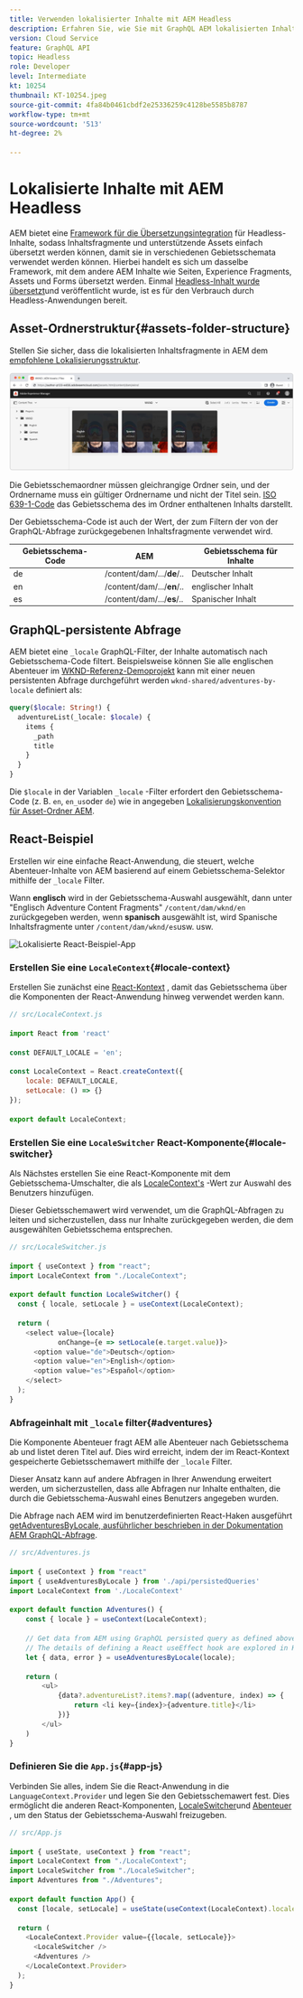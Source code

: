 ```yaml
---
title: Verwenden lokalisierter Inhalte mit AEM Headless
description: Erfahren Sie, wie Sie mit GraphQL AEM lokalisierten Inhalt abfragen können.
version: Cloud Service
feature: GraphQL API
topic: Headless
role: Developer
level: Intermediate
kt: 10254
thumbnail: KT-10254.jpeg
source-git-commit: 4fa84b0461cbdf2e25336259c4128be5585b8787
workflow-type: tm+mt
source-wordcount: '513'
ht-degree: 2%

---
```



# Lokalisierte Inhalte mit AEM Headless

AEM bietet eine [Framework für die Übersetzungsintegration](https://experienceleague.adobe.com/docs/experience-manager-cloud-service/content/sites/administering/reusing-content/translation/integration-framework.html) für Headless-Inhalte, sodass Inhaltsfragmente und unterstützende Assets einfach übersetzt werden können, damit sie in verschiedenen Gebietsschemata verwendet werden können. Hierbei handelt es sich um dasselbe Framework, mit dem andere AEM Inhalte wie Seiten, Experience Fragments, Assets und Forms übersetzt werden. Einmal [Headless-Inhalt wurde übersetzt](https://experienceleague.adobe.com/docs/experience-manager-cloud-service/content/headless/journeys/translation/overview.html?lang=de)und veröffentlicht wurde, ist es für den Verbrauch durch Headless-Anwendungen bereit.

## Asset-Ordnerstruktur{#assets-folder-structure}

Stellen Sie sicher, dass die lokalisierten Inhaltsfragmente in AEM dem [empfohlene Lokalisierungsstruktur](https://experienceleague.adobe.com/docs/experience-manager-cloud-service/content/headless/journeys/translation/getting-started.html#recommended-structure).

![Lokalisierte Ordner AEM Assets](./assets/localized-content/asset-folders.jpg)

Die Gebietsschemaordner müssen gleichrangige Ordner sein, und der Ordnername muss ein gültiger Ordnername und nicht der Titel sein. [ISO 639-1-Code](https://en.wikipedia.org/wiki/List_of_ISO_639-1_codes) das Gebietsschema des im Ordner enthaltenen Inhalts darstellt.

Der Gebietsschema-Code ist auch der Wert, der zum Filtern der von der GraphQL-Abfrage zurückgegebenen Inhaltsfragmente verwendet wird.

| Gebietsschema-Code | AEM | Gebietsschema für Inhalte |
|--------------------------------|----------|----------|
| de | /content/dam/.../**de**/.. | Deutscher Inhalt |
| en | /content/dam/.../**en**/.. | englischer Inhalt |
| es | /content/dam/.../**es**/.. | Spanischer Inhalt |

## GraphQL-persistente Abfrage

AEM bietet eine `_locale` GraphQL-Filter, der Inhalte automatisch nach Gebietsschema-Code filtert. Beispielsweise können Sie alle englischen Abenteuer im [WKND-Referenz-Demoprojekt](https://experienceleague.adobe.com/docs/experience-manager-cloud-service/content/onboarding/demo-add-on/create-site.html) kann mit einer neuen persistenten Abfrage durchgeführt werden `wknd-shared/adventures-by-locale` definiert als:

```graphql
query($locale: String!) {
  adventureList(_locale: $locale) {
    items {      
      _path
      title
    }
  }
}
```

Die `$locale` in der Variablen `_locale` -Filter erfordert den Gebietsschema-Code (z. B. `en`, `en_us`oder `de`) wie in angegeben [Lokalisierungskonvention für Asset-Ordner AEM](#assets-folder-structure).

## React-Beispiel

Erstellen wir eine einfache React-Anwendung, die steuert, welche Abenteuer-Inhalte von AEM basierend auf einem Gebietsschema-Selektor mithilfe der `_locale` Filter.

Wann __englisch__ wird in der Gebietsschema-Auswahl ausgewählt, dann unter &quot;Englisch Adventure Content Fragments&quot; `/content/dam/wknd/en` zurückgegeben werden, wenn __spanisch__ ausgewählt ist, wird Spanische Inhaltsfragmente unter `/content/dam/wknd/es`usw. usw.

![Lokalisierte React-Beispiel-App](./assets/localized-content/react-example.png)

### Erstellen Sie eine `LocaleContext`{#locale-context}

Erstellen Sie zunächst eine [React-Kontext](https://reactjs.org/docs/context.html) , damit das Gebietsschema über die Komponenten der React-Anwendung hinweg verwendet werden kann.

```javascript
// src/LocaleContext.js

import React from 'react'

const DEFAULT_LOCALE = 'en';

const LocaleContext = React.createContext({
    locale: DEFAULT_LOCALE, 
    setLocale: () => {}
});

export default LocaleContext;
```

### Erstellen Sie eine `LocaleSwitcher` React-Komponente{#locale-switcher}

Als Nächstes erstellen Sie eine React-Komponente mit dem Gebietsschema-Umschalter, die als [LocaleContext&#39;s](#locale-context) -Wert zur Auswahl des Benutzers hinzufügen.

Dieser Gebietsschemawert wird verwendet, um die GraphQL-Abfragen zu leiten und sicherzustellen, dass nur Inhalte zurückgegeben werden, die dem ausgewählten Gebietsschema entsprechen.

```javascript
// src/LocaleSwitcher.js

import { useContext } from "react";
import LocaleContext from "./LocaleContext";

export default function LocaleSwitcher() {
  const { locale, setLocale } = useContext(LocaleContext);

  return (
    <select value={locale}
            onChange={e => setLocale(e.target.value)}>
      <option value="de">Deutsch</option>
      <option value="en">English</option>
      <option value="es">Español</option>
    </select>
  );
}
```

### Abfrageinhalt mit `_locale` filter{#adventures}

Die Komponente Abenteuer fragt AEM alle Abenteuer nach Gebietsschema ab und listet deren Titel auf. Dies wird erreicht, indem der im React-Kontext gespeicherte Gebietsschemawert mithilfe der `_locale` Filter.

Dieser Ansatz kann auf andere Abfragen in Ihrer Anwendung erweitert werden, um sicherzustellen, dass alle Abfragen nur Inhalte enthalten, die durch die Gebietsschema-Auswahl eines Benutzers angegeben wurden.

Die Abfrage nach AEM wird im benutzerdefinierten React-Haken ausgeführt [getAdventuresByLocale, ausführlicher beschrieben in der Dokumentation AEM GraphQL-Abfrage](./aem-headless-sdk.md).

```javascript
// src/Adventures.js

import { useContext } from "react"
import { useAdventuresByLocale } from './api/persistedQueries'
import LocaleContext from './LocaleContext'

export default function Adventures() {
    const { locale } = useContext(LocaleContext);

    // Get data from AEM using GraphQL persisted query as defined above 
    // The details of defining a React useEffect hook are explored in How to > AEM Headless SDK
    let { data, error } = useAdventuresByLocale(locale);

    return (
        <ul>
            {data?.adventureList?.items?.map((adventure, index) => { 
                return <li key={index}>{adventure.title}</li>
            })}
        </ul>
    )
}
```

### Definieren Sie die `App.js`{#app-js}

Verbinden Sie alles, indem Sie die React-Anwendung in die `LanguageContext.Provider` und legen Sie den Gebietsschemawert fest. Dies ermöglicht die anderen React-Komponenten, [LocaleSwitcher](#locale-switcher)und [Abenteuer](#adventures) , um den Status der Gebietsschema-Auswahl freizugeben.

```javascript
// src/App.js

import { useState, useContext } from "react";
import LocaleContext from "./LocaleContext";
import LocaleSwitcher from "./LocaleSwitcher";
import Adventures from "./Adventures";

export default function App() {
  const [locale, setLocale] = useState(useContext(LocaleContext).locale);

  return (
    <LocaleContext.Provider value={{locale, setLocale}}>
      <LocaleSwitcher />
      <Adventures />
    </LocaleContext.Provider>
  );
}
```
